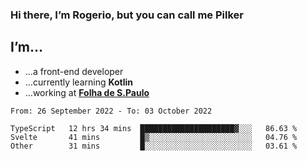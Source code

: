 ### Hi there, I’m Rogerio, but you can call me Pilker

## I’m…
- …a front-end developer
- …currently learning **Kotlin**
- …working at [**Folha de S.Paulo**](https://www.folha.com.br/)

<!--START_SECTION:waka-->

```text
From: 26 September 2022 - To: 03 October 2022

TypeScript   12 hrs 34 mins  █████████████████████▓░░░   86.63 %
Svelte       41 mins         █▒░░░░░░░░░░░░░░░░░░░░░░░   04.76 %
Other        31 mins         █░░░░░░░░░░░░░░░░░░░░░░░░   03.61 %
```

<!--END_SECTION:waka-->
